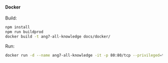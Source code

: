 #### Docker 
Build:
```sh
npm install
npm run buildprod
docker build -t ang7-all-knowledge docs/docker/
```

Run:
```sh
docker run -d --name ang7-all-knowledge -it -p 80:80/tcp --privileged=true --env-file=docs/docker-conf/APP.env ang7-all-knowledge
